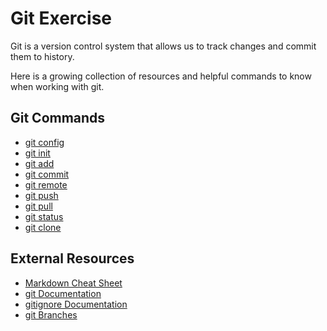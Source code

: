 # Git Exercise

Git is a version control system that allows us to track changes and commit them to history.

Here is a growing collection of resources and helpful commands to know when working with git.
## Git Commands
- [git config](./Commands/Config.md)
- [git init](./Commands/Init.md)
- [git add](./Commands/Add.md)
- [git commit](./Commands/Commit.md)
- [git remote](./Commands/Remote.md)
- [git push](./Commands/Push.md)
- [git pull](./Commands/Pull.md)
- [git status](./Commands/Status.md)
- [git clone](./Commands/Clone.md)
## External Resources
- [Markdown Cheat Sheet](https://www.markdownguide.org/cheat-sheet/ (Links to an external site.))
- [git Documentation](https://git-scm.com/docs (Links to an external site.))
- [gitignore Documentation](https://git-scm.com/docs/gitignore (Links to an external site.))
- [git Branches](https://git-scm.com/book/en/v2/Git-Branching-Branches-in-a-Nutshell (Links to an external site.))